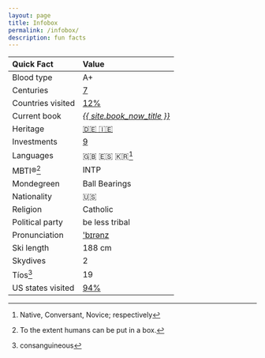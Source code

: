 ```yaml
---
layout: page
title: Infobox
permalink: /infobox/
description: fun facts
---
```

| Quick Fact | Value |
| :---    | :---  |
| Blood type | A+ |
| Centuries | [7](/centuries/) |
| Countries visited | [12%](/countries/) |
| Current book | *<a href="/books/">{{ site.book_now_title }}</a>*
| Heritage | [🇩🇪 🇮🇪](/ancestry/) |
| Investments | [9](/invest/) |
| Languages | 🇬🇧 🇪🇸 🇰🇷[^1] |
| MBTI®[^2] | INTP |
| Mondegreen | Ball Bearings
| Nationality | 🇺🇸 |
| Religion | Catholic |
| Political party | be less tribal |
| Pronunciation | ['b&#x026A;r&#x0259;nz](/assets/audio/berens.mp3) |
| Ski length | 188 cm |
| Skydives | 2 |
| Tíos[^3] | 19 |
| US states visited | [94%](/states/) |

[^1]: Native, Conversant, Novice; respectively
[^2]: To the extent humans can be put in a box.
[^3]: consanguineous